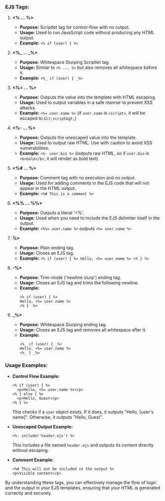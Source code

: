 ### EJS Tags:

1. **<% ... %>** 
   - **Purpose:** Scriptlet tag for control-flow with no output.
   - **Usage:** Used to run JavaScript code without producing any HTML output.
   - **Example:** `<% if (user) { %>`

2. **<%_ ... _%>**
   - **Purpose:** Whitespace Slurping Scriptlet tag.
   - **Usage:** Similar to `<% ... %>` but also removes all whitespace before it.
   - **Example:** `<%_ if (user) { _%>`

3. **<%= ... %>**
   - **Purpose:** Outputs the value into the template with HTML escaping.
   - **Usage:** Used to output variables in a safe manner to prevent XSS attacks.
   - **Example:** `<%= user.name %>` (if `user.name` is `<script>`, it will be escaped to `&lt;script&gt;`)

4. **<%- ... %>**
   - **Purpose:** Outputs the unescaped value into the template.
   - **Usage:** Used to output raw HTML. Use with caution to avoid XSS vulnerabilities.
   - **Example:** `<%- user.bio %>` (outputs raw HTML, so if `user.bio` is `<b>bold</b>`, it will render as bold text)

5. **<%# ... %>**
   - **Purpose:** Comment tag with no execution and no output.
   - **Usage:** Used for adding comments in the EJS code that will not appear in the HTML output.
   - **Example:** `<%# This is a comment %>`

6. **<%% ... %%>**
   - **Purpose:** Outputs a literal '<%'.
   - **Usage:** Used when you need to include the EJS delimiter itself in the output.
   - **Example:** `<%%= user.name %>` outputs `<%= user.name %>`

7. **%>**
   - **Purpose:** Plain ending tag.
   - **Usage:** Closes an EJS tag.
   - **Example:** `<% if (user) { %> Hello, <%= user.name %> <% } %>`

8. **-%>**
   - **Purpose:** Trim-mode ('newline slurp') ending tag.
   - **Usage:** Closes an EJS tag and trims the following newline.
   - **Example:** 
     ```ejs
     <% if (user) { %>
     Hello, <%= user.name %>
     <% } -%>
     ```

9. **_%>**
   - **Purpose:** Whitespace Slurping ending tag.
   - **Usage:** Closes an EJS tag and removes all whitespace after it.
   - **Example:** 
     ```ejs
     <%_ if (user) { _%>
     Hello, <%= user.name %>
     <%_ } _%>
     ```

### Usage Examples:

- **Control Flow Example:**
  ```ejs
  <% if (user) { %>
    <p>Hello, <%= user.name %></p>
  <% } else { %>
    <p>Hello, Guest</p>
  <% } %>
  ```
  This checks if a `user` object exists. If it does, it outputs "Hello, [user's name]". Otherwise, it outputs "Hello, Guest".

- **Unescaped Output Example:**
  ```ejs
  <%- include('header.ejs') %>
  ```
  This includes a file named `header.ejs` and outputs its content directly without escaping.

- **Comment Example:**
  ```ejs
  <%# This will not be included in the output %>
  <p>Visible content</p>
  ```

By understanding these tags, you can effectively manage the flow of logic and the output in your EJS templates, ensuring that your HTML is generated correctly and securely.